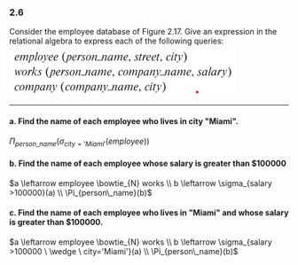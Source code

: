 ### 2.6
Consider the employee database of Figure 2.17. Give an expression in the relational algebra to express each of the following queries:
![alt text](image-1.png)

---

#### a. Find the name of each employee who lives in city "Miami".
$\Pi_{person\_name}(\sigma_{city='Miami'}(employee))$

#### b. Find the name of each employee whose salary is greater than $100000

$a \leftarrow employee \bowtie_{N} works \\
b \leftarrow \sigma_{salary >100000}(a) \\
\Pi_{person\_name}(b)$

#### c. Find the name of each employee who lives in "Miami" and whose salary is greater than $100000.

$a \leftarrow employee \bowtie_{N} works \\
b \leftarrow \sigma_{salary >100000 \ \wedge \ city='Miami'}(a) \\
\Pi_{person\_name}(b)$

